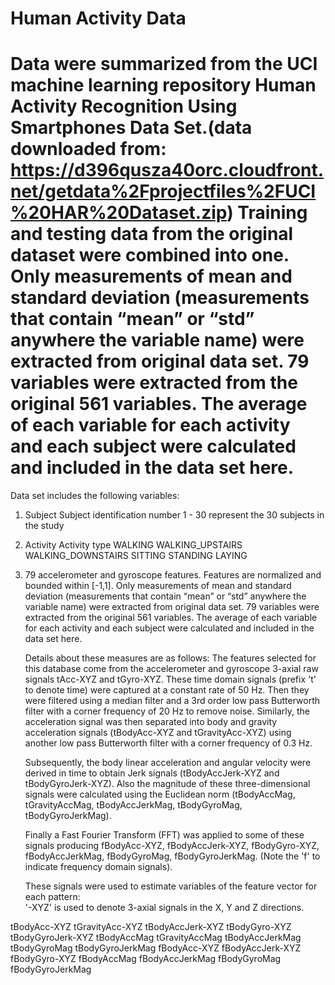 Human Activity Data
==================================================
Data were summarized from the UCI machine learning repository Human Activity Recognition Using Smartphones Data Set.(data downloaded from: https://d396qusza40orc.cloudfront.net/getdata%2Fprojectfiles%2FUCI%20HAR%20Dataset.zip)
Training and testing data from the original dataset were combined into one. Only measurements of mean and standard deviation (measurements that contain “mean” or “std” anywhere the variable name) were extracted from original data set. 79 variables were extracted from the original 561 variables.
The average of each variable for each activity and each subject were calculated and included in the data set here.
==================================================

Data set includes the following variables:

1. Subject	Subject identification number
	1 - 30 represent the 30 subjects in the study

2. Activity	Activity type
		WALKING
		WALKING_UPSTAIRS
		WALKING_DOWNSTAIRS
		SITTING
		STANDING
		LAYING

3. 79 accelerometer and gyroscope features. Features are normalized and bounded within [-1,1].
	Only measurements of mean and standard deviation (measurements that contain “mean” or “std” anywhere the variable name) were extracted from original data set. 79 variables were extracted from the original 561 variables.
	The average of each variable for each activity and each subject were calculated and included in the data set here.

	Details about these measures are as follows:
	The features selected for this database come from the accelerometer and gyroscope 3-axial raw signals tAcc-XYZ and tGyro-XYZ. These time domain signals (prefix 't' to denote time) were captured at a constant rate of 50 Hz. Then they were filtered using a median filter and a 3rd order low pass Butterworth filter with a corner frequency of 20 Hz to remove noise. Similarly, the acceleration signal was then separated into body and gravity acceleration signals (tBodyAcc-XYZ and tGravityAcc-XYZ) using another low pass Butterworth filter with a corner frequency of 0.3 Hz. 

	Subsequently, the body linear acceleration and angular velocity were derived in time to obtain Jerk signals (tBodyAccJerk-XYZ and tBodyGyroJerk-XYZ). Also the magnitude of these three-dimensional signals were calculated using the Euclidean norm (tBodyAccMag, tGravityAccMag, tBodyAccJerkMag, tBodyGyroMag, tBodyGyroJerkMag). 

	Finally a Fast Fourier Transform (FFT) was applied to some of these signals producing fBodyAcc-XYZ, fBodyAccJerk-XYZ, fBodyGyro-XYZ, fBodyAccJerkMag, fBodyGyroMag, fBodyGyroJerkMag. (Note the 'f' to indicate frequency domain signals). 

	These signals were used to estimate variables of the feature vector for each pattern:  
	'-XYZ' is used to denote 3-axial signals in the X, Y and Z directions.

tBodyAcc-XYZ
tGravityAcc-XYZ
tBodyAccJerk-XYZ
tBodyGyro-XYZ
tBodyGyroJerk-XYZ
tBodyAccMag
tGravityAccMag
tBodyAccJerkMag
tBodyGyroMag
tBodyGyroJerkMag
fBodyAcc-XYZ
fBodyAccJerk-XYZ
fBodyGyro-XYZ
fBodyAccMag
fBodyAccJerkMag
fBodyGyroMag
fBodyGyroJerkMag



